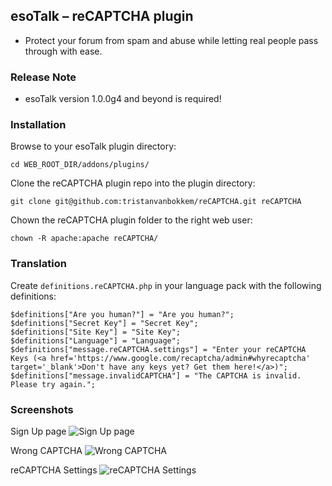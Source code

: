 ## esoTalk – reCAPTCHA plugin

- Protect your forum from spam and abuse while letting real people pass through with ease.

### Release Note

- esoTalk version 1.0.0g4 and beyond is required!

### Installation

Browse to your esoTalk plugin directory:
```
cd WEB_ROOT_DIR/addons/plugins/
```

Clone the reCAPTCHA plugin repo into the plugin directory:
```
git clone git@github.com:tristanvanbokkem/reCAPTCHA.git reCAPTCHA
```

Chown the reCAPTCHA plugin folder to the right web user:
```
chown -R apache:apache reCAPTCHA/
```

### Translation

Create `definitions.reCAPTCHA.php` in your language pack with the following definitions:

```
$definitions["Are you human?"] = "Are you human?";
$definitions["Secret Key"] = "Secret Key";
$definitions["Site Key"] = "Site Key";
$definitions["Language"] = "Language";
$definitions["message.reCAPTCHA.settings"] = "Enter your reCAPTCHA Keys (<a href='https://www.google.com/recaptcha/admin#whyrecaptcha' target='_blank'>Don't have any keys yet? Get them here!</a>)";
$definitions["message.invalidCAPTCHA"] = "The CAPTCHA is invalid. Please try again.";
```

### Screenshots
Sign Up page
![Sign Up page](http://i.imgur.com/xq3WbLf.png)

Wrong CAPTCHA
![Wrong CAPTCHA](http://i.imgur.com/THqvAsK.png)

reCAPTCHA Settings
![reCAPTCHA Settings](http://i.imgur.com/M7ZX1R1.png)
